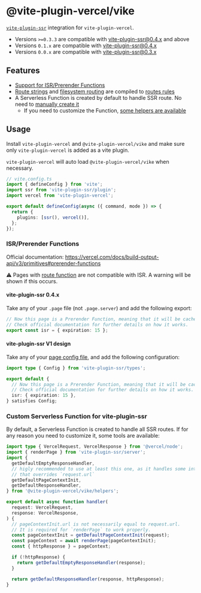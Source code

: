 # @vite-plugin-vercel/vike

[`vite-plugin-ssr`](https://github.com/brillout/vite-plugin-ssr) integration for `vite-plugin-vercel`.

- Versions `>=0.3.3` are compatible with vite-plugin-ssr@0.4.x and above
- Versions `0.1.x` are compatible with vite-plugin-ssr@0.4.x
- Versions `0.0.x` are compatible with vite-plugin-ssr@0.3.x

## Features

- [Support for ISR/Prerender Functions](#isrprerender-functions)
- [Route strings](https://vite-plugin-ssr.com/route-string) and [filesystem routing](https://vite-plugin-ssr.com/filesystem-routing) are compiled to [routes rules](https://vercel.com/docs/build-output-api/v3#build-output-configuration/supported-properties/routes)
- A Serverless Function is created by default to handle SSR route. No need to [manually create it](https://github.com/brillout/vite-plugin-ssr_vercel/blob/main/api/ssr.js)
  - If you need to customize the Function, [some helpers are available](#custom-serverless-function-for-vite-plugin-ssr)

## Usage

Install `vite-plugin-vercel` and `@vite-plugin-vercel/vike` and make sure only `vite-plugin-vercel` is added as a vite plugin.

`vite-plugin-vercel` will auto load `@vite-plugin-vercel/vike` when necessary.

```ts
// vite.config.ts
import { defineConfig } from 'vite';
import ssr from 'vite-plugin-ssr/plugin';
import vercel from 'vite-plugin-vercel';

export default defineConfig(async ({ command, mode }) => {
  return {
    plugins: [ssr(), vercel()],
  };
});
```

### ISR/Prerender Functions

Official documentation: https://vercel.com/docs/build-output-api/v3/primitives#prerender-functions

:warning: Pages with [route function](https://vite-plugin-ssr.com/route-function) are not compatible with ISR. A warning will be shown if this occurs.

#### vite-plugin-ssr 0.4.x

Take any of your `.page` file (not `.page.server`) and add the following export:

```ts
// Now this page is a Prerender Function, meaning that it will be cached on Edge network for 15 seconds.
// Check official documentation for further details on how it works.
export const isr = { expiration: 15 };
```

#### vite-plugin-ssr V1 design

Take any of your [page config file](https://vite-plugin-ssr.com/config), and add the following configuration:

```ts
import type { Config } from 'vite-plugin-ssr/types';

export default {
  // Now this page is a Prerender Function, meaning that it will be cached on Edge network for 15 seconds.
  // Check official documentation for further details on how it works.
  isr: { expiration: 15 },
} satisfies Config;
```

### Custom Serverless Function for vite-plugin-ssr

By default, a Serverless Function is created to handle all SSR routes.
If for any reason you need to customize it, some tools are available:

```ts
import type { VercelRequest, VercelResponse } from '@vercel/node';
import { renderPage } from 'vite-plugin-ssr/server';
import {
  getDefaultEmptyResponseHandler,
  // higly recommended to use at least this one, as it handles some internals
  // that overrides `request.url`
  getDefaultPageContextInit,
  getDefaultResponseHandler,
} from '@vite-plugin-vercel/vike/helpers';

export default async function handler(
  request: VercelRequest,
  response: VercelResponse,
) {
  // pageContextInit.url is not necessarily equal to request.url.
  // It is required for `renderPage` to work properly.
  const pageContextInit = getDefaultPageContextInit(request);
  const pageContext = await renderPage(pageContextInit);
  const { httpResponse } = pageContext;

  if (!httpResponse) {
    return getDefaultEmptyResponseHandler(response);
  }

  return getDefaultResponseHandler(response, httpResponse);
}
```
